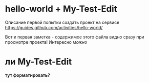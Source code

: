 # hello-world + My-Test-Edit
Описание первой попытки создать проект на сервисе https://guides.github.com/activities/hello-world/

Вот и первая заметка - содержимое этого файла видно сразу при просмотре проекта!
Интересно <i>можно</i> <h1>ли My-Test-Edit</h1> <b>тут форматировать?</b>

